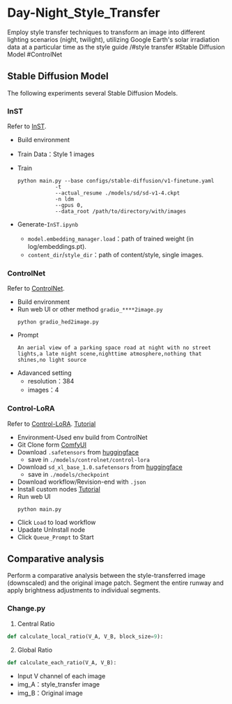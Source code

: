 # Day-Night_Style_Transfer

Employ style transfer techniques to transform an image into different lighting scenarios (night, twilight), utilizing Google Earth's solar irradiation data at a particular time as the style guide
/#style transfer #Stable Diffusion Model #ControlNet

## Stable Diffusion Model

The following experiments several Stable Diffusion Models.

### InST

Refer to [InST][1].  

* Build environment
* Train Data：Style 1 images
* Train

    ```
    python main.py --base configs/stable-diffusion/v1-finetune.yaml
                -t 
                --actual_resume ./models/sd/sd-v1-4.ckpt
                -n ldm 
                --gpus 0, 
                --data_root /path/to/directory/with/images
    ```
* Generate-`InST.ipynb`
    - `model.embedding_manager.load`：path of trained weight (in log/embeddings.pt).
    - `content_dir`/`style_dir`：path of content/style, single images. 

### ControlNet

Refer to [ControlNet][2].

* Build environment
* Run web UI or other method `gradio_****2image.py`
    ```
    python gradio_hed2image.py
    ```
* Prompt
    ```
    An aerial view of a parking space road at night with no street lights,a late night scene,nighttime atmosphere,nothing that shines,no light source
    ```
* Adavanced setting
    - resolution：384
    - images：4

### Control-LoRA

Refer to [Control-LoRA][3]. [Tutorial][6]

* Environment-Used env build from ControlNet
* Git Clone form [ComfyUI][4]
* Download `.safetensors` from [huggingface][5]
    - save in `./models/controlnet/control-lora`
* Download `sd_xl_base_1.0.safetensors` from [huggingface][7]
    - save in `./models/checkpoint`
* Download workflow/Revision-end with `.json` 
* Install custom nodes [Tutorial][8]
* Run web UI
    ```
    python main.py
    ```
* Click `Load` to load workflow
* Upadate UnInstall node
* Click `Queue_Prompt` to Start

## Comparative analysis

Perform a comparative analysis between the style-transferred image (downscaled) and the original image patch. Segment the entire runway and apply brightness adjustments to individual segments.

### Change.py

1. Central Ratio
```python
def calculate_local_ratio(V_A, V_B, block_size=9):
```

2. Global Ratio
```python
def calculate_each_ratio(V_A, V_B):
```
* Input V channel of each image
* img_A：style_transfer image
* img_B：Original image

[1]: https://github.com/zyxElsa/InST
[2]: https://github.com/lllyasviel/ControlNet
[3]: https://github.com/HighCWu/ControlLoRA
[4]: https://github.com/comfyanonymous/ComfyUI.git
[5]: https://huggingface.co/stabilityai/control-lora
[6]: https://youtu.be/uK51kvxFkhc?si=-XrWl89Z_Yedszjd
[7]: https://huggingface.co/stabilityai/stable-diffusion-xl-base-1.0/tree/main
[8]: https://ivonblog.com/posts/comfyui-install-extensions/